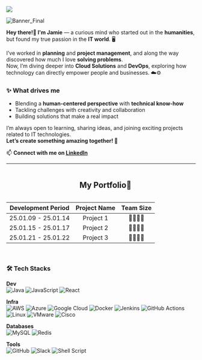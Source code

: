 <!--horizontal divider(gradiant)-->
<img src="https://user-images.githubusercontent.com/73097560/115834477-dbab4500-a447-11eb-908a-139a6edaec5c.gif">

![Banner_Final](https://github.com/user-attachments/assets/de01ebfc-c348-4d08-a954-8cd4f7b4ee51)

<!--**jinhyunpark929/jinhyunpark929** is a ✨ _special_ ✨ repository because its `README.md` (this file) appears on your GitHub profile.

<!--h1 without bottom border-->
<div id="user-content-toc">

**Hey there!👋 I'm Jamie** — a curious mind who started out in the **humanities**,  
but found my true passion in the **IT world**. 🖥️  

I’ve worked in **planning** and **project management**, and along the way discovered how much I love **solving problems**.  
Now, I’m diving deeper into **Cloud Solutions** and **DevOps**, exploring how technology can directly empower people and businesses. ☁️⚙️  

### ✨ What drives me
- Blending a **human-centered perspective** with **technical know-how**  
- Tackling challenges with creativity and collaboration  
- Building solutions that make a real impact  

I’m always open to learning, sharing ideas, and joining exciting projects related to IT technologies.  
**Let’s create something amazing together! 🚀**

📫 **Connect with me on [LinkedIn](https://www.linkedin.com/in/jinhyunpark929)**  

---

<!--h1 without bottom border-->
<div id="user-content-toc">
  <ul align="center">
    <summary><h2 style="display: inline-block">My Portfolio💼</h2></summary>
  </ul> 

<div align="center">

| Development Period | Project Name | Team Size |
|:--------:|:--------:|:--------:|
|  25.01.09 - 25.01.14  |  Project 1  |  👨‍👩‍👧‍👦  |
|  25.01.15 - 25.01.17  |  Project 2  |  👨‍👩‍👧‍👦  |
|  25.01.21 - 25.01.22  |  Project 3  |  👨‍👩‍👧‍👦  |

</div><br>

### 🛠 Tech Stacks

**Dev**  
![Java](https://img.shields.io/badge/Java-E76F00?style=for-the-badge&logo=java&logoColor=white)
![JavaScript](https://img.shields.io/badge/JavaScript-F7DF1E?style=for-the-badge&logo=javascript&logoColor=black)
![React](https://img.shields.io/badge/React-61DAFB?style=for-the-badge&logo=react&logoColor=black)

**Infra**  
![AWS](https://img.shields.io/badge/AWS-FF9900?style=for-the-badge&logo=amazonaws&logoColor=white)
![Azure](https://img.shields.io/badge/Azure-0078D4?style=for-the-badge&logo=microsoftazure&logoColor=white)
![Google Cloud](https://img.shields.io/badge/Google%20Cloud-4285F4?style=for-the-badge&logo=googlecloud&logoColor=white)
![Docker](https://img.shields.io/badge/Docker-2496ED?style=for-the-badge&logo=docker&logoColor=white)
![Jenkins](https://img.shields.io/badge/Jenkins-D24939?style=for-the-badge&logo=jenkins&logoColor=white)
![GitHub Actions](https://img.shields.io/badge/GitHub%20Actions-2088FF?style=for-the-badge&logo=githubactions&logoColor=white)
![Linux](https://img.shields.io/badge/Linux-FCC624?style=for-the-badge&logo=linux&logoColor=black)
![VMware](https://img.shields.io/badge/VMware-607078?style=for-the-badge&logo=vmware&logoColor=white)
![Cisco](https://img.shields.io/badge/Cisco-1BA0D7?style=for-the-badge&logo=cisco&logoColor=white)

**Databases**  
![MySQL](https://img.shields.io/badge/MySQL-4479A1?style=for-the-badge&logo=mysql&logoColor=white)
![Redis](https://img.shields.io/badge/Redis-DC382D?style=for-the-badge&logo=redis&logoColor=white)

**Tools**  
![GitHub](https://img.shields.io/badge/GitHub-181717?style=for-the-badge&logo=github&logoColor=white)
![Slack](https://img.shields.io/badge/Slack-4A154B?style=for-the-badge&logo=slack&logoColor=white)
![Shell Script](https://img.shields.io/badge/Shell_Script-4EAA25?style=for-the-badge&logo=gnu-bash&logoColor=white)

